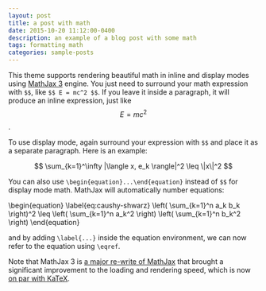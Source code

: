 ```yaml
---
layout: post
title: a post with math
date: 2015-10-20 11:12:00-0400
description: an example of a blog post with some math
tags: formatting math
categories: sample-posts
---
```

This theme supports rendering beautiful math in inline and display modes using [MathJax 3](https://www.mathjax.org/) engine. You just need to surround your math expression with `$$`, like `$$ E = mc^2 $$`. If you leave it inside a paragraph, it will produce an inline expression, just like $$ E = mc^2 $$.

To use display mode, again surround your expression with `$$` and place it as a separate paragraph. Here is an example:

$$
\sum_{k=1}^\infty |\langle x, e_k \rangle|^2 \leq \|x\|^2
$$

You can also use `\begin{equation}...\end{equation}` instead of `$$` for display mode math.
MathJax will automatically number equations:

\begin{equation}
\label{eq:caushy-shwarz}
\left( \sum_{k=1}^n a_k b_k \right)^2 \leq \left( \sum_{k=1}^n a_k^2 \right) \left( \sum_{k=1}^n b_k^2 \right)
\end{equation}

and by adding `\label{...}` inside the equation environment, we can now refer to the equation using `\eqref`.

Note that MathJax 3 is [a major re-write of MathJax](https://docs.mathjax.org/en/latest/upgrading/whats-new-3.0.html) that brought a significant improvement to the loading and rendering speed, which is now [on par with KaTeX](http://www.intmath.com/cg5/katex-mathjax-comparison.php).
